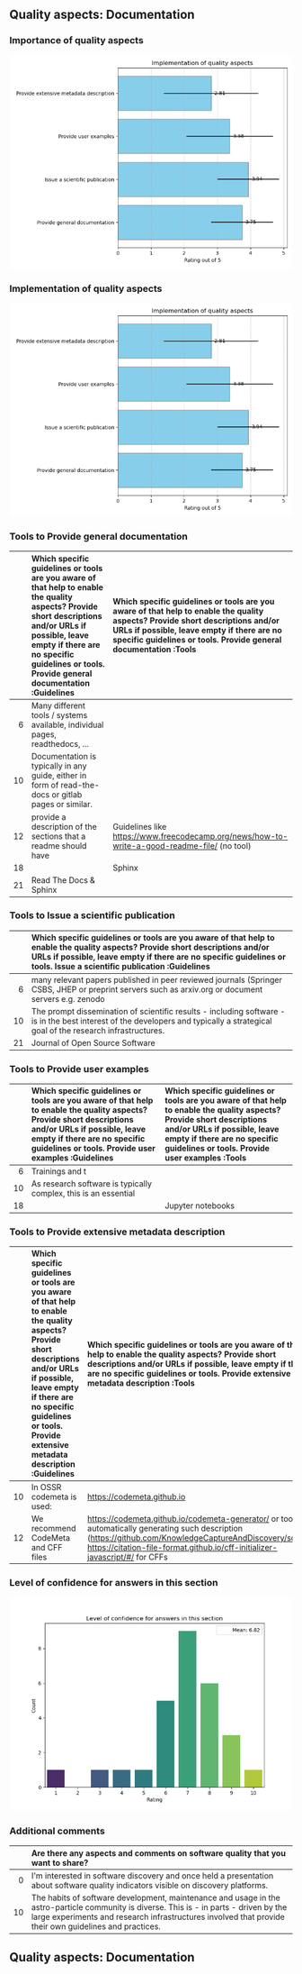 ## Quality aspects: Documentation

### Importance of quality aspects

![Importance of quality aspects](figures/plot_multirating_A107.png)
### Implementation of quality aspects

![Implementation of quality aspects](figures/plot_multirating_A107.png)
### Tools to Provide general documentation

|    | Which specific guidelines or tools are you aware of that help to enable the quality aspects? Provide short descriptions and/or URLs if possible, leave empty if there are no specific guidelines or tools. Provide general documentation :Guidelines   | Which specific guidelines or tools are you aware of that help to enable the quality aspects? Provide short descriptions and/or URLs if possible, leave empty if there are no specific guidelines or tools. Provide general documentation :Tools   |
|---:|:-------------------------------------------------------------------------------------------------------------------------------------------------------------------------------------------------------------------------------------------------------|:--------------------------------------------------------------------------------------------------------------------------------------------------------------------------------------------------------------------------------------------------|
|  6 | Many different tools / systems available, individual pages, readthedocs, ...                                                                                                                                                                           |                                                                                                                                                                                                                                                   |
| 10 | Documentation is typically in any guide, either in form of read-the-docs or gitlab pages or similar.                                                                                                                                                   |                                                                                                                                                                                                                                                   |
| 12 | provide a description of the sections that a readme should have                                                                                                                                                                                        | Guidelines like https://www.freecodecamp.org/news/how-to-write-a-good-readme-file/ (no tool)                                                                                                                                                      |
| 18 |                                                                                                                                                                                                                                                        | Sphinx                                                                                                                                                                                                                                            |
| 21 | Read The Docs & Sphinx                                                                                                                                                                                                                                 |                                                                                                                                                                                                                                                   |

### Tools to Issue a scientific publication

|    | Which specific guidelines or tools are you aware of that help to enable the quality aspects? Provide short descriptions and/or URLs if possible, leave empty if there are no specific guidelines or tools. Issue a scientific publication :Guidelines   |
|---:|:--------------------------------------------------------------------------------------------------------------------------------------------------------------------------------------------------------------------------------------------------------|
|  6 | many relevant papers published in peer reviewed journals (Springer CSBS, JHEP or preprint servers such as arxiv.org or document servers e.g. zenodo                                                                                                     |
| 10 | The prompt dissemination of scientific results - including software - is in the best interest of the developers and typically a strategical goal of the research infrastructures.                                                                       |
| 21 | Journal of Open Source Software                                                                                                                                                                                                                         |

### Tools to Provide user examples

|    | Which specific guidelines or tools are you aware of that help to enable the quality aspects? Provide short descriptions and/or URLs if possible, leave empty if there are no specific guidelines or tools. Provide user examples :Guidelines   | Which specific guidelines or tools are you aware of that help to enable the quality aspects? Provide short descriptions and/or URLs if possible, leave empty if there are no specific guidelines or tools. Provide user examples :Tools   |
|---:|:-----------------------------------------------------------------------------------------------------------------------------------------------------------------------------------------------------------------------------------------------|:------------------------------------------------------------------------------------------------------------------------------------------------------------------------------------------------------------------------------------------|
|  6 | Trainings and t                                                                                                                                                                                                                                |                                                                                                                                                                                                                                           |
| 10 | As research software is typically complex, this is an essential                                                                                                                                                                                |                                                                                                                                                                                                                                           |
| 18 |                                                                                                                                                                                                                                                | Jupyter notebooks                                                                                                                                                                                                                         |

### Tools to Provide extensive metadata description

|    | Which specific guidelines or tools are you aware of that help to enable the quality aspects? Provide short descriptions and/or URLs if possible, leave empty if there are no specific guidelines or tools. Provide extensive metadata description :Guidelines   | Which specific guidelines or tools are you aware of that help to enable the quality aspects? Provide short descriptions and/or URLs if possible, leave empty if there are no specific guidelines or tools. Provide extensive metadata description :Tools   |
|---:|:----------------------------------------------------------------------------------------------------------------------------------------------------------------------------------------------------------------------------------------------------------------|:-----------------------------------------------------------------------------------------------------------------------------------------------------------------------------------------------------------------------------------------------------------|
| 10 | In OSSR codemeta is used:                                                                                                                                                                                                                                       | https://codemeta.github.io                                                                                                                                                                                                                                 |
| 12 | We recommend CodeMeta and CFF files                                                                                                                                                                                                                             | https://codemeta.github.io/codemeta-generator/ or tools for automatically generating such description (https://github.com/KnowledgeCaptureAndDiscovery/somef/) https://citation-file-format.github.io/cff-initializer-javascript/#/ for CFFs               |

### Level of confidence for answers in this section

![Level of confidence for answers in this section](figures/plot_rating_A112.png)
### Additional comments

|    | Are there any aspects and comments on software quality that you want to share?                                                                                                                                                                    |
|---:|:--------------------------------------------------------------------------------------------------------------------------------------------------------------------------------------------------------------------------------------------------|
|  0 | I'm interested in software discovery and once held a presentation about software quality indicators visible on discovery platforms.                                                                                                               |
| 10 | The habits of software development, maintenance and usage in the astro-particle community is diverse. This is - in parts - driven by the large experiments and research infrastructures involved that provide their own guidelines and practices. |

## Quality aspects: Documentation

